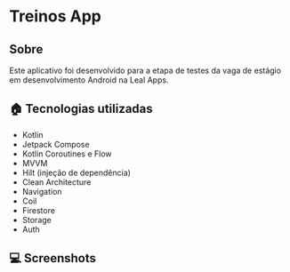 # Treinos App

## Sobre

Este aplicativo foi desenvolvido para a etapa de testes da vaga de estágio em desenvolvimento Android na Leal Apps.


## 🏠 Tecnologias utilizadas

<ul>
  <li>Kotlin</li>
  <li>Jetpack Compose</li>
  <li>Kotlin Coroutines e Flow</li>
  <li>MVVM</li>
  <li>Hilt (injeção de dependência)</li>
  <li>Clean Architecture</li>
  <li>Navigation</li>
  <li>Coil</li>
  <li>Firestore</li>
  <li>Storage</li>
  <li>Auth</li>

</ul>



## 💻 Screenshots



